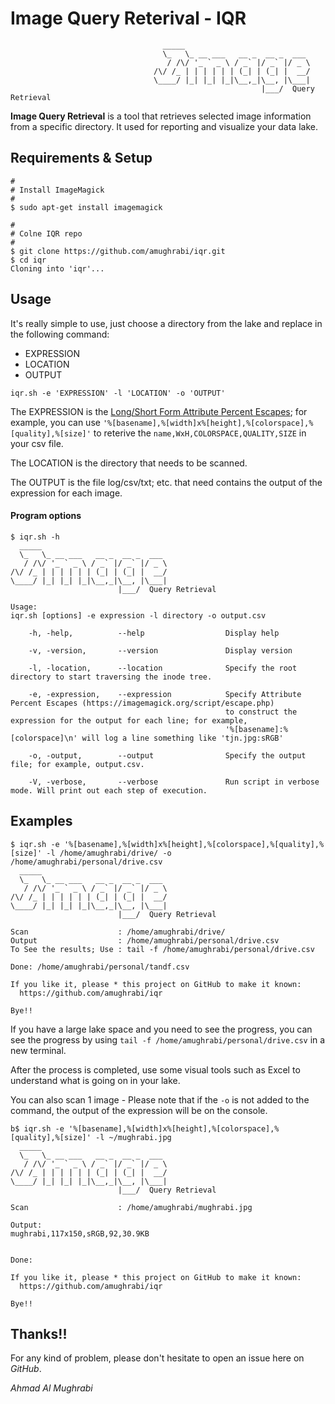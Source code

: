 # Image Query Reterival - IQR
```
                                  _____
                                  \_   \_ __ ___   __ _  __ _  ___
                                   / /\/ '_ ` _ \ / _` |/ _` |/ _ \
                                /\/ /_ | | | | | | (_| | (_| |  __/
                                \____/ |_| |_| |_|\__,_|\__, |\___|
                                                        |___/  Query Retrieval
```
                        
**Image Query Retrieval** is a tool that retrieves selected image information from a specific directory. It used for reporting and visualize your data lake.

## Requirements & Setup
```shell
#
# Install ImageMagick 
#
$ sudo apt-get install imagemagick

#
# Colne IQR repo
#
$ git clone https://github.com/amughrabi/iqr.git
$ cd iqr
Cloning into 'iqr'...

```
## Usage
It's really simple to use, just choose a directory from the lake and replace in the following command:
* EXPRESSION
* LOCATION
* OUTPUT
```shell
iqr.sh -e 'EXPRESSION' -l 'LOCATION' -o 'OUTPUT'
```
The EXPRESSION is the [Long/Short Form Attribute Percent Escapes](https://imagemagick.org/script/escape.php); for example, you can use `'%[basename],%[width]x%[height],%[colorspace],%[quality],%[size]'` to reterive the `name,WxH,COLORSPACE,QUALITY,SIZE` in your csv file.

The LOCATION is the directory that needs to be scanned.

The OUTPUT is the file log/csv/txt; etc. that need contains the output of the expression for each image.

#### Program options
```shell
$ iqr.sh -h
  _____
  \_   \_ __ ___   __ _  __ _  ___
   / /\/ '_ ` _ \ / _` |/ _` |/ _ \
/\/ /_ | | | | | | (_| | (_| |  __/
\____/ |_| |_| |_|\__,_|\__, |\___|
                        |___/  Query Retrieval

Usage:
iqr.sh [options] -e expression -l directory -o output.csv

    -h, -help,          --help                  Display help

    -v, -version,       --version               Display version

    -l, -location,      --location              Specify the root directory to start traversing the inode tree.

    -e, -expression,    --expression            Specify Attribute Percent Escapes (https://imagemagick.org/script/escape.php)
                                                to construct the expression for the output for each line; for example,
                                                '%[basename]:%[colorspace]\n' will log a line something like 'tjn.jpg:sRGB'

    -o, -output,        --output                Specify the output file; for example, output.csv.

    -V, -verbose,       --verbose               Run script in verbose mode. Will print out each step of execution.
```
## Examples
```shell
$ iqr.sh -e '%[basename],%[width]x%[height],%[colorspace],%[quality],%[size]' -l /home/amughrabi/drive/ -o /home/amughrabi/personal/drive.csv
  _____
  \_   \_ __ ___   __ _  __ _  ___
   / /\/ '_ ` _ \ / _` |/ _` |/ _ \
/\/ /_ | | | | | | (_| | (_| |  __/
\____/ |_| |_| |_|\__,_|\__, |\___|
                        |___/  Query Retrieval

Scan                    : /home/amughrabi/drive/
Output                  : /home/amughrabi/personal/drive.csv
To See the results; Use : tail -f /home/amughrabi/personal/drive.csv

Done: /home/amughrabi/personal/tandf.csv

If you like it, please * this project on GitHub to make it known:
  https://github.com/amughrabi/iqr

Bye!!

```
If you have a large lake space and you need to see the progress, you can see the progress by using `tail -f /home/amughrabi/personal/drive.csv` in a new terminal.

After the process is completed, use some visual tools such as Excel to understand what is going on in your lake.

You can also scan 1 image - Please note that if the `-o` is not added to the command, the output of the expression will be on the console.
```shell
b$ iqr.sh -e '%[basename],%[width]x%[height],%[colorspace],%[quality],%[size]' -l ~/mughrabi.jpg 
  _____
  \_   \_ __ ___   __ _  __ _  ___
   / /\/ '_ ` _ \ / _` |/ _` |/ _ \
/\/ /_ | | | | | | (_| | (_| |  __/
\____/ |_| |_| |_|\__,_|\__, |\___|
                        |___/  Query Retrieval

Scan                    : /home/amughrabi/mughrabi.jpg

Output:
mughrabi,117x150,sRGB,92,30.9KB


Done: 

If you like it, please * this project on GitHub to make it known:
  https://github.com/amughrabi/iqr

Bye!!

```

## Thanks!!
For any kind of problem, please don't hesitate to open an issue here on *GitHub*.

*Ahmad Al Mughrabi*
